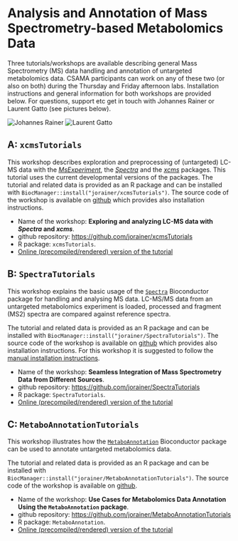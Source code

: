 # Analysis and Annotation of Mass Spectrometry-based Metabolomics Data

Three tutorials/workshops are available describing general Mass Spectrometry
(MS) data handling and annotation of untargeted metabolomics data. CSAMA
participants can work on any of these two (or also on both) during the Thursday
and Friday afternoon labs. Installation instructions and general information for
both workshops are provided below. For questions, support etc get in touch with
Johannes Rainer or Laurent Gatto (see pictures below).

![Johannes Rainer](images/jorainer.png)
![Laurent Gatto](images/lgatto.png)


## A: `xcmsTutorials`

This workshop describes exploration and preprocessing of (untargeted) LC-MS data
with the [*MsExperiment*](https://github.com/RforMassSpectrometry/MsExperiment),
the [*Spectra*](https://github.com/RforMassSpectrometry/Spectra) and the
[*xcms*](https://github.com/sneumann/xcms) packages. This tutorial uses the
current developmental versions of the packages. The tutorial and related data is
provided as an R package and can be installed with
`BiocManager::install("jorainer/xcmsTutorials")`. The source code of the
workshop is available on [github](https://github.com/jorainer/xcmsTutorials)
which provides also installation instructions.

- Name of the workshop: **Exploring and analyzing LC-MS data with *Spectra* and *xcms***.
- github repository: https://github.com/jorainer/xcmsTutorials
- R package: `xcmsTutorials`.
- [Online (precompiled/rendered) version of the
  tutorial](https://jorainer.github.io/xcmsTutorials/articles/xcms-preprocessing.html)



## B: `SpectraTutorials`

This workshop explains the basic usage of the
[`Spectra`](https://www.bioconductor/packages/Spectra) Bioconductor package for
handling and analysing MS data. LC-MS/MS data from an untargeted
metabolomics experiment is loaded, processed and fragment (MS2) spectra are
compared against reference spectra.

The tutorial and related data is provided as an R package and can be installed
with `BiocManager::install("jorainer/SpectraTutorials")`. The source code of the
workshop is available on [github](https://github.com/jorainer/SpectraTutorials)
which provides also installation instructions. For this workshop it is suggested
to follow the [manual installation
instructions](https://github.com/jorainer/SpectraTutorials/#manual-installation).

- Name of the workshop: **Seamless Integration of Mass Spectrometry Data from
  Different Sources**.
- github repository: https://github.com/jorainer/SpectraTutorials
- R package: `SpectraTutorials`.
- [Online (precompiled/rendered) version of the
  tutorial](https://jorainer.github.io/SpectraTutorials/articles/analyzing-MS-data-from-different-sources-with-Spectra.html)
  


## C: `MetaboAnnotationTutorials`

This workshop illustrates how the
[`MetaboAnnotation`](https://www.bioconductor.org/packages/MetaboAnnotation)
Bioconductor package can be used to annotate untargeted metabolomics data.

The tutorial and related data is provided as an R package and can be installed
with `BiocManager::install("jorainer/MetaboAnnotationTutorials")`. The source
code of the workshop is available on
[github](https://github.com/jorainer/MetaboAnnotationTutorials).

- Name of the workshop: **Use Cases for Metabolomics Data Annotation Using the
  `MetaboAnnotation` package**.
- github repository: https://github.com/jorainer/MetaboAnnotationTutorials
- R package: `MetaboAnnotation`.
- [Online (precompiled/rendered) version of the
  tutorial](https://jorainer.github.io/MetaboAnnotationTutorials/articles/annotation-use-cases.html)
  

